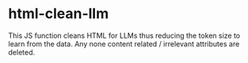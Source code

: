 # html-clean-llm
This JS function cleans HTML for LLMs thus reducing the token size to learn from the data. Any none content related / irrelevant attributes are deleted.
